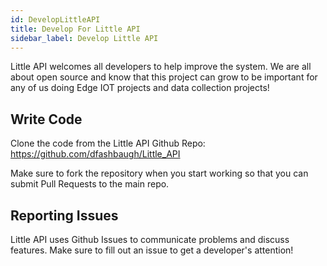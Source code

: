 ```yaml
---
id: DevelopLittleAPI
title: Develop For Little API
sidebar_label: Develop Little API
---
```


Little API welcomes all developers to help improve the system. We are all about open source and know that this project can grow to be important for any of us doing Edge IOT projects and data collection projects!

## Write Code

Clone the code from the Little API Github Repo: https://github.com/dfashbaugh/Little_API

Make sure to fork the repository when you start working so that you can submit Pull Requests to the main repo.

## Reporting Issues

Little API uses Github Issues to communicate problems and discuss features. Make sure to fill out an issue to get a developer's attention!
